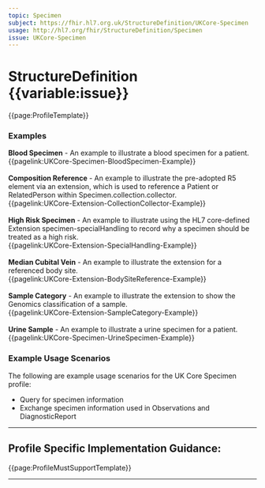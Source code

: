 ```yaml
---
topic: Specimen
subject: https://fhir.hl7.org.uk/StructureDefinition/UKCore-Specimen
usage: http://hl7.org/fhir/StructureDefinition/Specimen
issue: UKCore-Specimen
---
```

# StructureDefinition {{variable:issue}}

<nocheck>
{{page:ProfileTemplate}}

<div id="Examples" class="tabcontent">
<h3>Examples</h3>
<b>Blood Specimen</b> - An example to illustrate a blood specimen for a patient.<br/>
{{pagelink:UKCore-Specimen-BloodSpecimen-Example}}
<br><br>
<b>Composition Reference</b> - An example to illustrate the pre-adopted R5 element via an extension, which is used to reference a Patient or RelatedPerson within Specimen.collection.collector.<br>
{{pagelink:UKCore-Extension-CollectionCollector-Example}}
<br><br>
<b>High Risk Specimen</b> - An example to illustrate using the HL7 core-defined Extension specimen-specialHandling to record why a specimen should be treated as a high risk.<br/>
{{pagelink:UKCore-Extension-SpecialHandling-Example}}
<br><br>
<b>Median Cubital Vein</b> - An example to illustrate the extension for a referenced body site.<br>
{{pagelink:UKCore-Extension-BodySiteReference-Example}}
<br><br>
<b>Sample Category</b> - An example to illustrate the extension to show the Genomics classification of a sample.<br>
{{pagelink:UKCore-Extension-SampleCategory-Example}}
<br><br>
<b>Urine Sample</b> - An example to illustrate a urine specimen for a patient.<br>
{{pagelink:UKCore-Specimen-UrineSpecimen-Example}}
</div>
</nocheck>

<div id="ProfileGuidance">

### Example Usage Scenarios ###
The following are example usage scenarios for the UK Core Specimen profile:

- Query for specimen information
- Exchange specimen information used in Observations and DiagnosticReport

<hr class="thickline">

## Profile Specific Implementation Guidance: ##

{{page:ProfileMustSupportTemplate}}

</div>

---